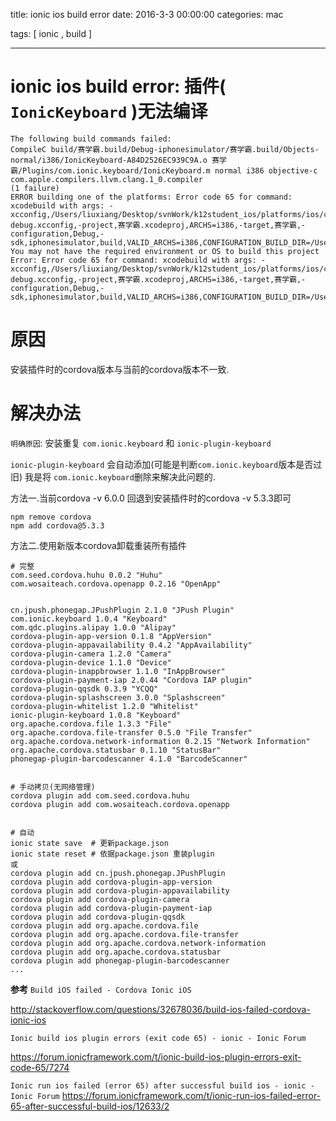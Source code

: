 title: ionic ios build error
date: 2016-3-3 00:00:00
categories:   mac

tags: [ ionic   ,  build ]


---
#  ionic ios build error: 插件(` IonicKeyboard` )无法编译
```
The following build commands failed:
CompileC build/赛学霸.build/Debug-iphonesimulator/赛学霸.build/Objects-normal/i386/IonicKeyboard-A84D2526EC939C9A.o 赛学霸/Plugins/com.ionic.keyboard/IonicKeyboard.m normal i386 objective-c com.apple.compilers.llvm.clang.1_0.compiler
(1 failure)
ERROR building one of the platforms: Error code 65 for command: xcodebuild with args: -xcconfig,/Users/liuxiang/Desktop/svnWork/k12student_ios/platforms/ios/cordova/build-debug.xcconfig,-project,赛学霸.xcodeproj,ARCHS=i386,-target,赛学霸,-configuration,Debug,-sdk,iphonesimulator,build,VALID_ARCHS=i386,CONFIGURATION_BUILD_DIR=/Users/liuxiang/Desktop/svnWork/k12student_ios/platforms/ios/build/emulator,SHARED_PRECOMPS_DIR=/Users/liuxiang/Desktop/svnWork/k12student_ios/platforms/ios/build/sharedpch
You may not have the required environment or OS to build this project
Error: Error code 65 for command: xcodebuild with args: -xcconfig,/Users/liuxiang/Desktop/svnWork/k12student_ios/platforms/ios/cordova/build-debug.xcconfig,-project,赛学霸.xcodeproj,ARCHS=i386,-target,赛学霸,-configuration,Debug,-sdk,iphonesimulator,build,VALID_ARCHS=i386,CONFIGURATION_BUILD_DIR=/Users/liuxiang/Desktop/svnWork/k12student_ios/platforms/ios/build/emulator,SHARED_PRECOMPS_DIR=/Users/liuxiang/Desktop/svnWork/k12student_ios/platforms/ios/build/sharedpch
```


# 原因
安装插件时的cordova版本与当前的cordova版本不一致.


# 解决办法


`明确原因`: 安装重复 `com.ionic.keyboard` 和 `ionic-plugin-keyboard`

`ionic-plugin-keyboard` 会自动添加(可能是判断` com.ionic.keyboard `版本是否过旧)
我是将 `com.ionic.keyboard`删除来解决此问题的.


方法一.当前cordova -v 6.0.0 回退到安装插件时的cordova -v 5.3.3即可

```
npm remove cordova
npm add cordova@5.3.3
```


方法二.使用新版本cordova卸载重装所有插件
```
# 完整
com.seed.cordova.huhu 0.0.2 "Huhu"
com.wosaiteach.cordova.openapp 0.2.16 "OpenApp"


cn.jpush.phonegap.JPushPlugin 2.1.0 "JPush Plugin"
com.ionic.keyboard 1.0.4 "Keyboard"
com.qdc.plugins.alipay 1.0.0 "Alipay"
cordova-plugin-app-version 0.1.8 "AppVersion"
cordova-plugin-appavailability 0.4.2 "AppAvailability"
cordova-plugin-camera 1.2.0 "Camera"
cordova-plugin-device 1.1.0 "Device"
cordova-plugin-inappbrowser 1.1.0 "InAppBrowser"
cordova-plugin-payment-iap 2.0.44 "Cordova IAP plugin"
cordova-plugin-qqsdk 0.3.9 "YCQQ"
cordova-plugin-splashscreen 3.0.0 "Splashscreen"
cordova-plugin-whitelist 1.2.0 "Whitelist"
ionic-plugin-keyboard 1.0.8 "Keyboard"
org.apache.cordova.file 1.3.3 "File"
org.apache.cordova.file-transfer 0.5.0 "File Transfer"
org.apache.cordova.network-information 0.2.15 "Network Information"
org.apache.cordova.statusbar 0.1.10 "StatusBar"
phonegap-plugin-barcodescanner 4.1.0 "BarcodeScanner"


# 手动拷贝(无网络管理)
cordova plugin add com.seed.cordova.huhu
cordova plugin add com.wosaiteach.cordova.openapp


# 自动
ionic state save  # 更新package.json
ionic state reset # 依据package.json 重装plugin
或
cordova plugin add cn.jpush.phonegap.JPushPlugin
cordova plugin add cordova-plugin-app-version
cordova plugin add cordova-plugin-appavailability
cordova plugin add cordova-plugin-camera
cordova plugin add cordova-plugin-payment-iap
cordova plugin add cordova-plugin-qqsdk
cordova plugin add org.apache.cordova.file 
cordova plugin add org.apache.cordova.file-transfer
cordova plugin add org.apache.cordova.network-information
cordova plugin add org.apache.cordova.statusbar
cordova plugin add phonegap-plugin-barcodescanner 
...
```


**参考**
`Build iOS failed - Cordova Ionic iOS`

http://stackoverflow.com/questions/32678036/build-ios-failed-cordova-ionic-ios


`Ionic build ios plugin errors (exit code 65) - ionic - Ionic Forum`

https://forum.ionicframework.com/t/ionic-build-ios-plugin-errors-exit-code-65/7274



` Ionic run ios failed (error 65) after successful build ios - ionic - Ionic Forum `
https://forum.ionicframework.com/t/ionic-run-ios-failed-error-65-after-successful-build-ios/12633/2


<!-- more -->
